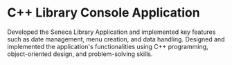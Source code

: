 # C++ Library Console Application
Developed the Seneca Library Application and implemented key features such as date management, menu creation, and data handling. Designed and implemented the application's functionalities using C++ programming, object-oriented design, and problem-solving skills.
